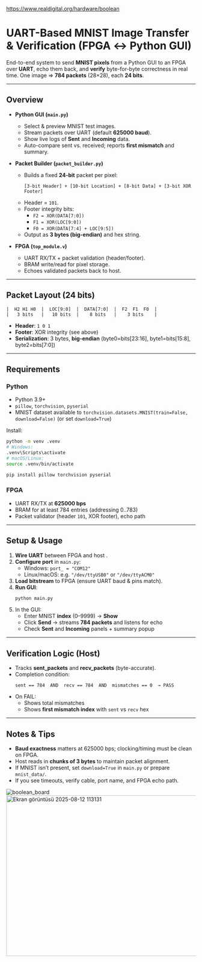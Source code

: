 https://www.realdigital.org/hardware/boolean

# UART-Based MNIST Image Transfer & Verification (FPGA ↔ Python GUI)

End-to-end system to send **MNIST pixels** from a Python GUI to an FPGA over **UART**, echo them back, and **verify** byte-for-byte correctness in real time. One image ⇒ **784 packets** (28×28), each **24 bits**.

---

## Overview

- **Python GUI (`main.py`)**
  - Select & preview MNIST test images.
  - Stream packets over UART (default **625000 baud**).
  - Show live logs of **Sent** and **Incoming** data.
  - Auto-compare sent vs. received; reports **first mismatch** and summary.

- **Packet Builder (`packet_builder.py`)**
  - Builds a fixed **24-bit** packet per pixel:
    ```
    [3-bit Header] + [10-bit Location] + [8-bit Data] + [3-bit XOR Footer]
    ```
  - Header = `101`.
  - Footer integrity bits:
    - `F2 = XOR(DATA[7:0])`
    - `F1 = XOR(LOC[9:0])`
    - `F0 = XOR(DATA[7:4] + LOC[9:5])`
  - Output as **3 bytes (big-endian)** and hex string.

- **FPGA (`top_module.v`)**
  - UART RX/TX + packet validation (header/footer).
  - BRAM write/read for pixel storage.
  - Echoes validated packets back to host.

---

## Packet Layout (24 bits)

```
|  H2 H1 H0  |  LOC[9:0]  |  DATA[7:0]  |  F2  F1  F0  |
|   3 bits   |   10 bits  |    8 bits   |    3 bits    |
```
- **Header**: `1 0 1`
- **Footer**: XOR integrity (see above)
- **Serialization**: 3 bytes, **big-endian** (byte0=bits[23:16], byte1=bits[15:8], byte2=bits[7:0])

---

## Requirements

### Python
- Python 3.9+
- `pillow`, `torchvision`, `pyserial`
- MNIST dataset available to `torchvision.datasets.MNIST(train=False, download=False)` (or set `download=True`)

Install:
```bash
python -m venv .venv
# Windows:
.venv\Scripts\activate
# macOS/Linux:
source .venv/bin/activate

pip install pillow torchvision pyserial
```

### FPGA
- UART RX/TX at **625000 bps**
- BRAM for at least 784 entries (addressing 0..783)
- Packet validator (header `101`, XOR footer), echo path

---

## Setup & Usage

1. **Wire UART** between FPGA and host .
2. **Configure port** in `main.py`:
   - Windows: `port_ = "COM12"`
   - Linux/macOS: e.g. `"/dev/ttyUSB0"` or `"/dev/ttyACM0"`
3. **Load bitstream** to FPGA (ensure UART baud & pins match).
4. **Run GUI**:
   ```bash
   python main.py
   ```
5. In the GUI:
   - Enter MNIST **index** (0–9999) → **Show**
   - Click **Send** → streams **784 packets** and listens for echo
   - Check **Sent** and **Incoming** panels + summary popup

---

## Verification Logic (Host)

- Tracks **sent_packets** and **recv_packets** (byte-accurate).
- Completion condition:
  ```
  sent == 784  AND  recv == 784  AND  mismatches == 0  → PASS
  ```
- On FAIL:
  - Shows total mismatches
  - Shows **first mismatch index** with `sent` vs `recv` hex

---

## Notes & Tips

- **Baud exactness** matters at 625000 bps; clocking/timing must be clean on FPGA.
- Host reads in **chunks of 3 bytes** to maintain packet alignment.
- If MNIST isn’t present, set `download=True` in `main.py` or prepare `mnist_data/`.
- If you see timeouts, verify cable, port name, and FPGA echo path.

![boolean_board](https://github.com/user-attachments/assets/6c4570eb-066c-4f6d-98d7-8bd02f26b06c)
<img width="796" height="427" alt="Ekran görüntüsü 2025-08-12 113131" src="https://github.com/user-attachments/assets/75830f32-1e47-4550-951e-c81c4f87e062" />




